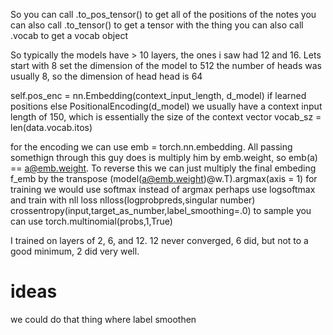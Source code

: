 So you can call .to_pos_tensor() to get all of the positions of the notes
you can also call .to_tensor() to get a tensor with the thing
you can also call .vocab to get a vocab object

So typically the models have > 10 layers, the ones i saw had 12 and 16. Lets start with 8
set the dimension of the model to 512
the number of heads was usually 8, so the dimension of head head is 64

self.pos_enc = nn.Embedding(context_input_length, d_model) if learned positions else PositionalEncoding(d_model)
we usually have a context input length of 150, which is essentially the size of the context vector
vocab_sz = len(data.vocab.itos)

for the encoding we can use emb = torch.nn.embedding. All passing somethign through this guy does is multiply him by
emb.weight, so emb(a) == a@emb.weight. To reverse this  we can just multiply the final embeding f_emb by the transpose
(model(a@emb.weight)@w.T).argmax(axis = 1)
for training we would use softmax instead of argmax
perhaps use logsoftmax and train with nll loss nlloss(logprobpreds,singular number)
crossentropy(input,target_as_number,label_smoothing=.0)
to sample you can use torch.multinomial(probs,1,True)

I trained on layers of 2, 6, and 12. 12 never converged, 6 did, but not to a good minimum, 2 did very well.


# ideas
we could do that thing where label smoothen